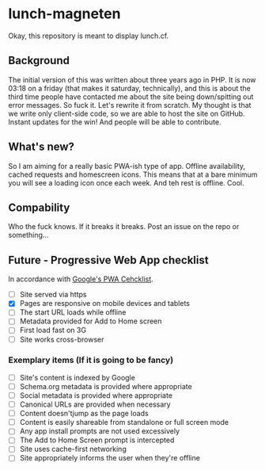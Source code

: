 # lunch-magneten

Okay, this repository is meant to display lunch.cf.

## Background
The initial version of this was written about three years ago in PHP. It is now 03:18 on a friday (that makes it saturday, technically), and this is about the third time people have contacted me about the site being down/spitting out error messages. So fuck it. Let's rewrite it from scratch. My thought is that we write only client-side code, so we are able to host the site on GitHub. Instant updates for the win! And people will be able to contribute.

## What's new?
So I am aiming for a really basic PWA-ish type of app. Offline availability, cached requests and homescreen icons. This means that at a bare minimum you will see a loading icon once each week. And teh rest is offline. Cool.

## Compability
Who the fuck knows. If it breaks it breaks. Post an issue on the repo or something...

## Future - Progressive Web App checklist
In accordance with [Google's PWA Cehcklist](https://developers.google.com/web/progressive-web-apps/checklist).
- [ ] Site served via https
- [x] Pages are responsive on mobile devices and tablets
- [ ] The start URL loads while offline
- [ ] Metadata provided for Add to Home screen
- [ ] First load fast on 3G
- [ ] Site works cross-browser

### Exemplary items (If it is going to be fancy)
- [ ] Site's content is indexed by Google
- [ ] Schema.org metadata is provided where appropriate
- [ ] Social metadata is provided where appropriate
- [ ] Canonical URLs are provided when necessary
- [ ] Content doesn'tjump as the page loads
- [ ] Content is easily shareable from standalone or full screen mode
- [ ] Any app install prompts are not used excessively
- [ ] The Add to Home Screen prompt is intercepted
- [ ] Site uses cache-first networking
- [ ] Site appropriately informs the user when they're offline